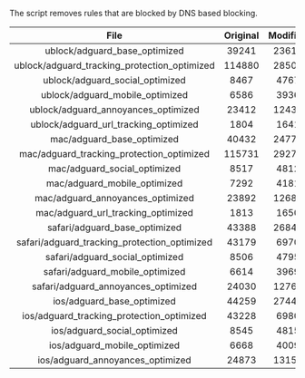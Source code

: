 The script removes rules that are blocked by DNS based blocking.


| File | Original | Modified |
|:----:|:-----:|:-----:|
| ublock/adguard_base_optimized | 39241 | 23613 |
| ublock/adguard_tracking_protection_optimized | 114880 | 28500 |
| ublock/adguard_social_optimized | 8467 | 4767 |
| ublock/adguard_mobile_optimized | 6586 | 3936 |
| ublock/adguard_annoyances_optimized | 23412 | 12433 |
| ublock/adguard_url_tracking_optimized | 1804 | 1641 |
| mac/adguard_base_optimized | 40432 | 24778 |
| mac/adguard_tracking_protection_optimized | 115731 | 29278 |
| mac/adguard_social_optimized | 8517 | 4812 |
| mac/adguard_mobile_optimized | 7292 | 4181 |
| mac/adguard_annoyances_optimized | 23892 | 12680 |
| mac/adguard_url_tracking_optimized | 1813 | 1650 |
| safari/adguard_base_optimized | 43388 | 26845 |
| safari/adguard_tracking_protection_optimized | 43179 | 6970 |
| safari/adguard_social_optimized | 8506 | 4795 |
| safari/adguard_mobile_optimized | 6614 | 3969 |
| safari/adguard_annoyances_optimized | 24030 | 12760 |
| ios/adguard_base_optimized | 44259 | 27449 |
| ios/adguard_tracking_protection_optimized | 43228 | 6980 |
| ios/adguard_social_optimized | 8545 | 4815 |
| ios/adguard_mobile_optimized | 6668 | 4009 |
| ios/adguard_annoyances_optimized | 24873 | 13151 |
